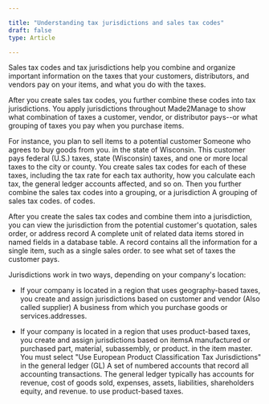 ```yaml
---

title: "Understanding tax jurisdictions and sales tax codes"
draft: false
type: Article

---
```


Sales tax codes and tax jurisdictions help you combine and organize important information on the taxes that your customers, distributors, and vendors pay on your items, and what you do with the taxes.

After you create sales tax codes, you further combine these codes into tax jurisdictions. You apply jurisdictions throughout Made2Manage to show what combination of taxes a customer, vendor, or distributor pays--or what grouping of taxes you pay when you purchase items.

For instance, you plan to sell items to a potential customer Someone who agrees to buy goods from you. in the state of Wisconsin. This customer pays federal (U.S.) taxes, state (Wisconsin) taxes, and one or more local taxes to the city or county. You create sales tax codes for each of these taxes, including the tax rate for each tax authority, how you calculate each tax, the general ledger accounts affected, and so on. Then you further combine the sales tax codes into a grouping, or a jurisdiction A grouping of sales tax codes. of codes.

After you create the sales tax codes and combine them into a jurisdiction, you can view the jurisdiction from the potential customer's quotation, sales order, or address record A complete unit of related data items stored in named fields in a database table. A record contains all the information for a single item, such as a single sales order. to see what set of taxes the customer pays.

Jurisdictions work in two ways, depending on your company's location:

- If your company is located in a region that uses geography-based taxes, you create and assign jurisdictions based on customer and vendor (Also called supplier) A business from which you purchase goods or services.addresses.

- If your company is located in a region that uses product-based taxes, you create and assign jurisdictions based on itemsA manufactured or purchased part, material, subassembly, or product. in the item master. You must select "Use European Product Classification Tax Jurisdictions" in the general ledger (GL) A set of numbered accounts that record all accounting transactions. The general ledger typically has accounts for revenue, cost of goods sold, expenses, assets, liabilities, shareholders equity, and revenue. to use product-based taxes. 



​